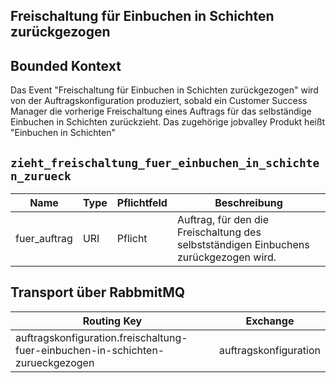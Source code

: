 ## Freischaltung für Einbuchen in Schichten zurückgezogen

## Bounded Kontext

Das Event "Freischaltung für Einbuchen in Schichten zurückgezogen" wird von der Auftragskonfiguration produziert, sobald
ein Customer Success Manager die vorherige Freischaltung eines Auftrags für das selbständige Einbuchen in Schichten zurückzieht.
Das zugehörige jobvalley Produkt heißt "Einbuchen in Schichten"

## `zieht_freischaltung_fuer_einbuchen_in_schichten_zurueck`

| Name         | Type | Pflichtfeld | Beschreibung                                                                          |
| ------------ | ---- | ----------- | ------------------------------------------------------------------------------------- |
| fuer_auftrag | URI  | Pflicht     | Auftrag, für den die Freischaltung des selbstständigen Einbuchens zurückgezogen wird. |

## Transport über RabbmitMQ

| Routing Key                                                                    | Exchange              |
| ------------------------------------------------------------------------------ | --------------------- |
| auftragskonfiguration.freischaltung-fuer-einbuchen-in-schichten-zurueckgezogen | auftragskonfiguration |
